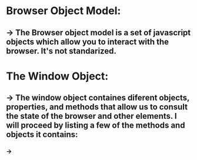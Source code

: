 # Browser Object Model:
## -> The Browser object model is a set of javascript objects which allow you to interact with the browser. It's not standarized.

# The Window Object:
## -> The window object containes diferent objects, properties, and methods that allow us to consult the state of the browser and other elements. I will proceed by listing a few of the methods and objects it contains:
###     ->